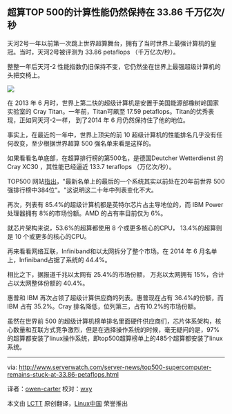 超算TOP 500的计算性能仍然保持在 33.86 千万亿次/秒
--------------------------------------------------------------------------------

天河2号一年以前第一次跳上世界超算舞台，拥有了当时世界上最强计算机的皇冠。当时，天河2号被评测为 33.86 petaflops （千万亿次/秒）。

整整一年后天河-2 性能指数仍旧保持不变，它仍然坐在世界上最强超级计算机的头把交椅上。

![](http://www.serverwatch.com/imagesvr_ce/7184/icon-titan-r.jpg)

在 2013 年 6 月时，世界上第二快的超级计算机是安置于美国能源部橡树岭国家实验室的 Cray  Titan。一年前，Titan可飙至 17.59 petaflops。Titan的优秀表现，正如同天河-2一样， 到了2014 年 6 月仍然保持住了他的地位。

事实上，在最近的一年中，世界上顶尖的前 10 超级计算机的性能排名几乎没有任何改变，至少根据世界超算 500 强名单来看是这样的。

如果看看名单底部，在超算排行榜的第500名，是德国Deutcher Wetterdienst 的Cray XC30 ，其性能已经逼近 133.7 teraflops （万亿次/秒）。

TOP500 网站[指出][1]，"最新名单上的最后的一个系统其实以前处在20年前世界 500 强排行榜中384位"。"这说明这二十年中列表变化不大。


再次，列表有 85.4%的超级计算机都是英特尔芯片占主导地位的，而 IBM Power 处理器拥有 8%的市场份额。AMD 的占有率目前仅为 6%。


就芯片架构来说，53.6%的超算都使用 8 个或更多核心的CPU， 13.4%的超算则是 10 个或更多的核心的CPU。

再来看看网络互联，Infiniband和以太网拆分了整个市场。在 2014 年 6 月名单上，Infiniband占据了系统的 44.4%。

相比之下，据报道千兆以太网有 25.4%的市场份额， 万兆以太网拥有 15%，合计占以太网整体份额的 40.4%。

惠普和 IBM 再次占领了超级计算供应商的列表。惠普现在占有 36.4%的份额，而 IBM 占有 35.2%。Cray 排名降低，位列第三，占有10.2%的市场份额。

虽然在世界前 500 的超级计算机榜单排名里面硬件供应商们，芯片体系架构，核心数量和互联方式竞争激烈，但是在选择操作系统的时候，毫无疑问的是，97%的超算都安装了linux操作系统，即top500超算榜单上的485个超算都安装了linux系统。


--------------------------------------------------------------------------------

via: http://www.serverwatch.com/server-news/top500-supercomputer-remains-stuck-at-33.86-petaflops.html

译者：[owen-carter](https://github.com/owen-carter) 校对：[wxy](https://github.com/wxy)

本文由 [LCTT](https://github.com/LCTT/TranslateProject) 原创翻译，[Linux中国](http://linux.cn/) 荣誉推出

[1]:http://top500.org/blog/lists/2014/06/press-release/